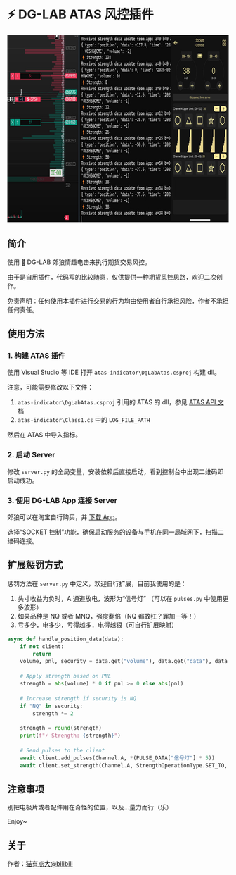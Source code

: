 # ⚡ DG-LAB ATAS 风控插件


<div align="center">
  <img src="https://github.com/Meeken1998/atas-dg-lab-plugin/blob/master/dg-lab-atas.jpg" width="800" height="425" alt="sample">
</div>


## 简介

使用 🐺 DG-LAB 郊狼情趣电击来执行期货交易风控。

由于是自用插件，代码写的比较随意，仅供提供一种期货风控思路，欢迎二次创作。

免责声明：任何使用本插件进行交易的行为均由使用者自行承担风险，作者不承担任何责任。

## 使用方法

### 1. 构建 ATAS 插件

使用 Visual Studio 等 IDE 打开 `atas-indicator\DgLabAtas.csproj` 构建 dll。

注意，可能需要修改以下文件：

1. `atas-indicator\DgLabAtas.csproj` 引用的 ATAS 的 dll，参见 [ATAS API 文档](https://docs.atas.net/)
2. `atas-indicator\Class1.cs` 中的 `LOG_FILE_PATH`

然后在 ATAS 中导入指标。

### 2. 启动 Server

修改 `server.py` 的全局变量，安装依赖后直接启动，看到控制台中出现二维码即启动成功。

### 3. 使用 DG-LAB App 连接 Server

郊狼可以在淘宝自行购买，并 [下载 App](https://www.dungeon-lab.com/app-download.php)。

选择“SOCKET 控制”功能，确保启动服务的设备与手机在同一局域网下，扫描二维码连接。

## 扩展惩罚方式

惩罚方法在 `server.py` 中定义，欢迎自行扩展，目前我使用的是：

1. 头寸收益为负时，A 通道放电，波形为“信号灯” （可以在 `pulses.py` 中使用更多波形）
2. 如果品种是 NQ 或者 MNQ，强度翻倍（NQ 都敢扛？罪加一等！）
3. 亏多少，电多少，亏得越多，电得越狠（可自行扩展映射）

```python
async def handle_position_data(data):
    if not client:
        return
    volume, pnl, security = data.get("volume"), data.get("data"), data.get("security")

    # Apply strength based on PNL
    strength = abs(volume) * 0 if pnl >= 0 else abs(pnl)

    # Increase strength if security is NQ
    if "NQ" in security:
        strength *= 2

    strength = round(strength)
    print(f"⚡ Strength: {strength}")

    # Send pulses to the client
    await client.add_pulses(Channel.A, *(PULSE_DATA["信号灯"] * 5))
    await client.set_strength(Channel.A, StrengthOperationType.SET_TO, strength)
```

## 注意事项

别把电极片或者配件用在奇怪的位置，以及...量力而行（乐）

Enjoy~

## 关于

作者：[猫有点大@bilibili](https://space.bilibili.com/39903717)
